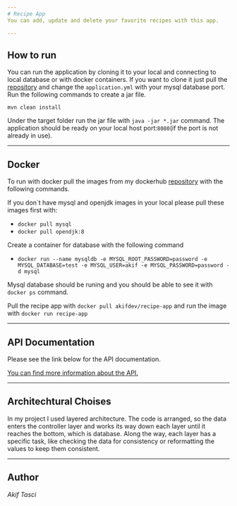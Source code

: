 ```yaml
---
# Recipe App
You can add, update and delete your favorite recipes with this app.

---
```


## How to run
You can run the application by cloning it to your local and connecting to local database or with docker containers.
If you want to clone it just pull the [repository](https://github.com/akiftasci/abn-assessment) and change the `application.yml` with your mysql database
port. Run the following commands to create a jar file.

`mvn clean install`

Under the target folder run the jar file with `java -jar *.jar` command. The application should be ready on your local host port:`8080`(if the port is not already in use).

---
## Docker
To run with docker pull the images from my dockerhub [repository](https://hub.docker.com/r/akifdev/recipe-app) with the following commands.

If you don`t have mysql and openjdk images in your local please pull these images first with:

- `docker pull mysql`
- `docker pull opendjk:8`

Create a container for database with the following command

- `docker run --name mysqldb -e MYSQL_ROOT_PASSWORD=password -e MYSQL_DATABASE=test -e MYSQL_USER=akif -e MYSQL_PASSWORD=password -d mysql`

Mysql database should be runing and you should be able to see it with `docker ps` command.

Pull the recipe app with `docker pull akifdev/recipe-app` and run the image with `docker run recipe-app`

---
## API Documentation
Please see the link below for the API documentation.

[You can find more information about the API.](https://documenter.getpostman.com/view/14143942/UVC9gkF4)

---

## Architechtural Choises

In my project I used layered architecture. The code is arranged, so the data enters the controller layer and
works its way down each layer until it reaches the bottom, which is database. Along the way, each layer has
a specific task, like checking the data for consistency or reformatting the values to keep them consistent.

---

## Author

*Akif Tasci*